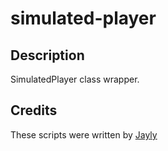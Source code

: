 # simulated-player

## Description
SimulatedPlayer class wrapper.

## Credits
These scripts were written by [Jayly](https://github.com/JaylyDev)
